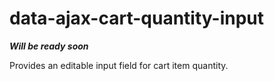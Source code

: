 # data-ajax-cart-quantity-input

**_Will be ready soon_**

Provides an editable input field for cart item quantity.
